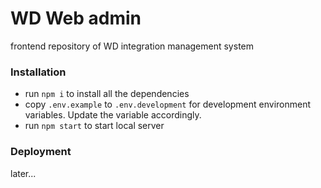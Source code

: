 # WD Web admin

frontend repository of WD integration management system

### Installation

- run `npm i` to install all the dependencies
- copy `.env.example` to `.env.development` for development environment variables. Update the variable accordingly.
- run `npm start` to start local server

### Deployment

later...
